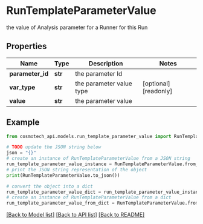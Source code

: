 # RunTemplateParameterValue

the value of Analysis parameter for a Runner for this Run

## Properties

Name | Type | Description | Notes
------------ | ------------- | ------------- | -------------
**parameter_id** | **str** | the parameter Id | 
**var_type** | **str** | the parameter value type | [optional] [readonly] 
**value** | **str** | the parameter value | 

## Example

```python
from cosmotech_api.models.run_template_parameter_value import RunTemplateParameterValue

# TODO update the JSON string below
json = "{}"
# create an instance of RunTemplateParameterValue from a JSON string
run_template_parameter_value_instance = RunTemplateParameterValue.from_json(json)
# print the JSON string representation of the object
print(RunTemplateParameterValue.to_json())

# convert the object into a dict
run_template_parameter_value_dict = run_template_parameter_value_instance.to_dict()
# create an instance of RunTemplateParameterValue from a dict
run_template_parameter_value_from_dict = RunTemplateParameterValue.from_dict(run_template_parameter_value_dict)
```
[[Back to Model list]](../README.md#documentation-for-models) [[Back to API list]](../README.md#documentation-for-api-endpoints) [[Back to README]](../README.md)


